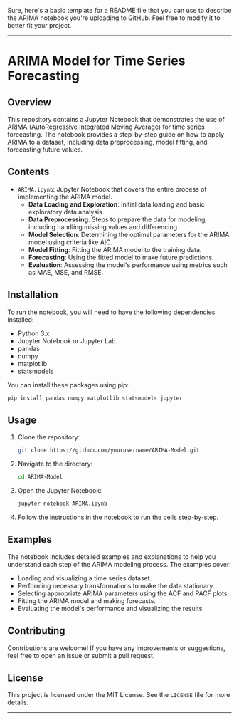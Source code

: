 Sure, here's a basic template for a README file that you can use to describe the ARIMA notebook you're uploading to GitHub. Feel free to modify it to better fit your project.

---

# ARIMA Model for Time Series Forecasting

## Overview

This repository contains a Jupyter Notebook that demonstrates the use of ARIMA (AutoRegressive Integrated Moving Average) for time series forecasting. The notebook provides a step-by-step guide on how to apply ARIMA to a dataset, including data preprocessing, model fitting, and forecasting future values.

## Contents

- `ARIMA.ipynb`: Jupyter Notebook that covers the entire process of implementing the ARIMA model.
  - **Data Loading and Exploration**: Initial data loading and basic exploratory data analysis.
  - **Data Preprocessing**: Steps to prepare the data for modeling, including handling missing values and differencing.
  - **Model Selection**: Determining the optimal parameters for the ARIMA model using criteria like AIC.
  - **Model Fitting**: Fitting the ARIMA model to the training data.
  - **Forecasting**: Using the fitted model to make future predictions.
  - **Evaluation**: Assessing the model's performance using metrics such as MAE, MSE, and RMSE.

## Installation

To run the notebook, you will need to have the following dependencies installed:

- Python 3.x
- Jupyter Notebook or Jupyter Lab
- pandas
- numpy
- matplotlib
- statsmodels

You can install these packages using pip:

```sh
pip install pandas numpy matplotlib statsmodels jupyter
```

## Usage

1. Clone the repository:
    ```sh
    git clone https://github.com/yourusername/ARIMA-Model.git
    ```

2. Navigate to the directory:
    ```sh
    cd ARIMA-Model
    ```

3. Open the Jupyter Notebook:
    ```sh
    jupyter notebook ARIMA.ipynb
    ```

4. Follow the instructions in the notebook to run the cells step-by-step.

## Examples

The notebook includes detailed examples and explanations to help you understand each step of the ARIMA modeling process. The examples cover:

- Loading and visualizing a time series dataset.
- Performing necessary transformations to make the data stationary.
- Selecting appropriate ARIMA parameters using the ACF and PACF plots.
- Fitting the ARIMA model and making forecasts.
- Evaluating the model's performance and visualizing the results.

## Contributing

Contributions are welcome! If you have any improvements or suggestions, feel free to open an issue or submit a pull request.

## License

This project is licensed under the MIT License. See the `LICENSE` file for more details.

---


